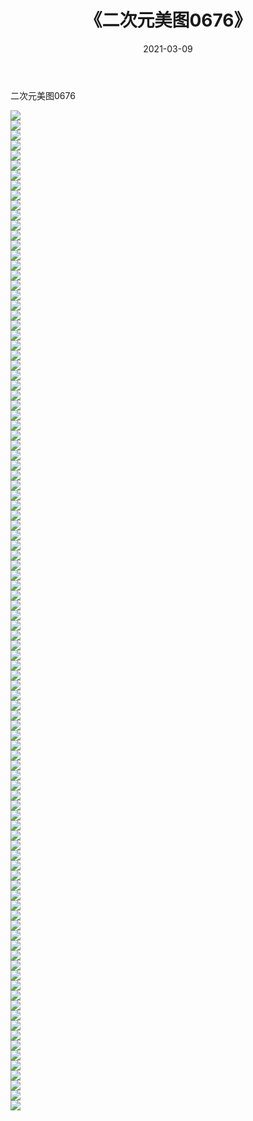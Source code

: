 ﻿---
layout: post
title:  《二次元美图0676》
date:   2021-03-09
img: http://imgx.orgx.ga/二次元/2021/二次元美图0676/000.jpg
categories: [美女, 清纯, 唯美]
---

二次元美图0676

 ![](http://imgx.orgx.ga/二次元/2021/二次元美图0676/001.png) <br>![](http://imgx.orgx.ga/二次元/2021/二次元美图0676/002.png) <br>![](http://imgx.orgx.ga/二次元/2021/二次元美图0676/003.png) <br>![](http://imgx.orgx.ga/二次元/2021/二次元美图0676/004.png) <br>![](http://imgx.orgx.ga/二次元/2021/二次元美图0676/005.png) <br>![](http://imgx.orgx.ga/二次元/2021/二次元美图0676/006.png) <br>![](http://imgx.orgx.ga/二次元/2021/二次元美图0676/007.png) <br>![](http://imgx.orgx.ga/二次元/2021/二次元美图0676/008.png) <br>![](http://imgx.orgx.ga/二次元/2021/二次元美图0676/009.png) <br>![](http://imgx.orgx.ga/二次元/2021/二次元美图0676/010.png) <br>![](http://imgx.orgx.ga/二次元/2021/二次元美图0676/011.png) <br>![](http://imgx.orgx.ga/二次元/2021/二次元美图0676/012.png) <br>![](http://imgx.orgx.ga/二次元/2021/二次元美图0676/013.png) <br>![](http://imgx.orgx.ga/二次元/2021/二次元美图0676/014.png) <br>![](http://imgx.orgx.ga/二次元/2021/二次元美图0676/015.png) <br>![](http://imgx.orgx.ga/二次元/2021/二次元美图0676/016.png) <br>![](http://imgx.orgx.ga/二次元/2021/二次元美图0676/017.png) <br>![](http://imgx.orgx.ga/二次元/2021/二次元美图0676/018.png) <br>![](http://imgx.orgx.ga/二次元/2021/二次元美图0676/019.png) <br>![](http://imgx.orgx.ga/二次元/2021/二次元美图0676/020.png) <br>![](http://imgx.orgx.ga/二次元/2021/二次元美图0676/021.png) <br>![](http://imgx.orgx.ga/二次元/2021/二次元美图0676/022.png) <br>![](http://imgx.orgx.ga/二次元/2021/二次元美图0676/023.png) <br>![](http://imgx.orgx.ga/二次元/2021/二次元美图0676/024.png) <br>![](http://imgx.orgx.ga/二次元/2021/二次元美图0676/025.png) <br>![](http://imgx.orgx.ga/二次元/2021/二次元美图0676/026.png) <br>![](http://imgx.orgx.ga/二次元/2021/二次元美图0676/027.png) <br>![](http://imgx.orgx.ga/二次元/2021/二次元美图0676/028.png) <br>![](http://imgx.orgx.ga/二次元/2021/二次元美图0676/029.png) <br>![](http://imgx.orgx.ga/二次元/2021/二次元美图0676/030.png) <br>![](http://imgx.orgx.ga/二次元/2021/二次元美图0676/031.png) <br>![](http://imgx.orgx.ga/二次元/2021/二次元美图0676/032.png) <br>![](http://imgx.orgx.ga/二次元/2021/二次元美图0676/033.png) <br>![](http://imgx.orgx.ga/二次元/2021/二次元美图0676/034.png) <br>![](http://imgx.orgx.ga/二次元/2021/二次元美图0676/035.png) <br>![](http://imgx.orgx.ga/二次元/2021/二次元美图0676/036.png) <br>![](http://imgx.orgx.ga/二次元/2021/二次元美图0676/037.png) <br>![](http://imgx.orgx.ga/二次元/2021/二次元美图0676/038.png) <br>![](http://imgx.orgx.ga/二次元/2021/二次元美图0676/039.png) <br>![](http://imgx.orgx.ga/二次元/2021/二次元美图0676/040.png) <br>![](http://imgx.orgx.ga/二次元/2021/二次元美图0676/041.png) <br>![](http://imgx.orgx.ga/二次元/2021/二次元美图0676/042.png) <br>![](http://imgx.orgx.ga/二次元/2021/二次元美图0676/043.png) <br>![](http://imgx.orgx.ga/二次元/2021/二次元美图0676/044.png) <br>![](http://imgx.orgx.ga/二次元/2021/二次元美图0676/045.png) <br>![](http://imgx.orgx.ga/二次元/2021/二次元美图0676/046.png) <br>![](http://imgx.orgx.ga/二次元/2021/二次元美图0676/047.png) <br>![](http://imgx.orgx.ga/二次元/2021/二次元美图0676/048.png) <br>![](http://imgx.orgx.ga/二次元/2021/二次元美图0676/049.png) <br>![](http://imgx.orgx.ga/二次元/2021/二次元美图0676/050.png) <br>![](http://imgx.orgx.ga/二次元/2021/二次元美图0676/051.png) <br>![](http://imgx.orgx.ga/二次元/2021/二次元美图0676/052.png) <br>![](http://imgx.orgx.ga/二次元/2021/二次元美图0676/053.png) <br>![](http://imgx.orgx.ga/二次元/2021/二次元美图0676/054.png) <br>![](http://imgx.orgx.ga/二次元/2021/二次元美图0676/055.png) <br>![](http://imgx.orgx.ga/二次元/2021/二次元美图0676/056.png) <br>![](http://imgx.orgx.ga/二次元/2021/二次元美图0676/057.png) <br>![](http://imgx.orgx.ga/二次元/2021/二次元美图0676/058.png) <br>![](http://imgx.orgx.ga/二次元/2021/二次元美图0676/059.png) <br>![](http://imgx.orgx.ga/二次元/2021/二次元美图0676/060.png) <br>![](http://imgx.orgx.ga/二次元/2021/二次元美图0676/061.png) <br>![](http://imgx.orgx.ga/二次元/2021/二次元美图0676/062.png) <br>![](http://imgx.orgx.ga/二次元/2021/二次元美图0676/063.png) <br>![](http://imgx.orgx.ga/二次元/2021/二次元美图0676/064.png) <br>![](http://imgx.orgx.ga/二次元/2021/二次元美图0676/065.png) <br>![](http://imgx.orgx.ga/二次元/2021/二次元美图0676/066.png) <br>![](http://imgx.orgx.ga/二次元/2021/二次元美图0676/067.png) <br>![](http://imgx.orgx.ga/二次元/2021/二次元美图0676/068.png) <br>![](http://imgx.orgx.ga/二次元/2021/二次元美图0676/069.png) <br>![](http://imgx.orgx.ga/二次元/2021/二次元美图0676/070.png) <br>![](http://imgx.orgx.ga/二次元/2021/二次元美图0676/071.png) <br>![](http://imgx.orgx.ga/二次元/2021/二次元美图0676/072.png) <br>![](http://imgx.orgx.ga/二次元/2021/二次元美图0676/073.png) <br>![](http://imgx.orgx.ga/二次元/2021/二次元美图0676/074.png) <br>![](http://imgx.orgx.ga/二次元/2021/二次元美图0676/075.png) <br>![](http://imgx.orgx.ga/二次元/2021/二次元美图0676/076.png) <br>![](http://imgx.orgx.ga/二次元/2021/二次元美图0676/077.png) <br>![](http://imgx.orgx.ga/二次元/2021/二次元美图0676/078.png) <br>![](http://imgx.orgx.ga/二次元/2021/二次元美图0676/079.png) <br>![](http://imgx.orgx.ga/二次元/2021/二次元美图0676/080.png) <br>![](http://imgx.orgx.ga/二次元/2021/二次元美图0676/081.png) <br>![](http://imgx.orgx.ga/二次元/2021/二次元美图0676/082.png) <br>![](http://imgx.orgx.ga/二次元/2021/二次元美图0676/083.png) <br>![](http://imgx.orgx.ga/二次元/2021/二次元美图0676/084.png) <br>![](http://imgx.orgx.ga/二次元/2021/二次元美图0676/085.png) <br>![](http://imgx.orgx.ga/二次元/2021/二次元美图0676/086.png) <br>![](http://imgx.orgx.ga/二次元/2021/二次元美图0676/087.png) <br>![](http://imgx.orgx.ga/二次元/2021/二次元美图0676/088.png) <br>![](http://imgx.orgx.ga/二次元/2021/二次元美图0676/089.png) <br>![](http://imgx.orgx.ga/二次元/2021/二次元美图0676/090.png) <br>![](http://imgx.orgx.ga/二次元/2021/二次元美图0676/091.png) <br>![](http://imgx.orgx.ga/二次元/2021/二次元美图0676/092.png) <br>![](http://imgx.orgx.ga/二次元/2021/二次元美图0676/093.png) <br>![](http://imgx.orgx.ga/二次元/2021/二次元美图0676/094.png) <br>![](http://imgx.orgx.ga/二次元/2021/二次元美图0676/095.png) <br>![](http://imgx.orgx.ga/二次元/2021/二次元美图0676/096.png) <br>![](http://imgx.orgx.ga/二次元/2021/二次元美图0676/097.png) <br>![](http://imgx.orgx.ga/二次元/2021/二次元美图0676/098.png) <br>![](http://imgx.orgx.ga/二次元/2021/二次元美图0676/099.png) <br>![](http://imgx.orgx.ga/二次元/2021/二次元美图0676/100.png) <br>